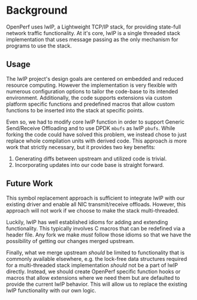 # Background

OpenPerf uses lwIP, a Lightweight TCP/IP stack, for providing state-full
network traffic functionality.  At it's core, lwIP is a single threaded
stack implementation that uses message passing as the only mechanism for
programs to use the stack.

## Usage

The lwIP project's design goals are centered on embedded and reduced
resource computing.  However the implementation is very flexible with
numerous configuration options to tailor the code-base to its intended
environment.  Additionally, the code supports extensions via custom
platform specific functions and predefined macros that allow custom
functions to be inserted into the stack at specific points.

Even so, we had to modify core lwIP function in order to support
Generic Send/Receive Offloading and to use DPDK `mbufs` as lwIP
`pbufs`.  While forking the code could have solved this problem,
we instead chose to just replace whole compilation units with
derived code.  This approach *is* more work that strictly necessary,
but it provides two key benefits:

1. Generating diffs between upstream and utilized code is trivial.
2. Incorporating updates into our code base is straight forward.

## Future Work

This symbol replacement approach is sufficient to integrate lwIP with
our existing driver and enable all NIC transmit/receive offloads.  However,
this approach will not work if we choose to make the stack multi-threaded.

Luckily, lwIP has well established idioms for adding and extending
functionality. This typically involves C macros that can be redefined
via a header file.  Any fork we make *must* follow those idioms so that we
have the possibility of getting our changes merged upstream.

Finally, what we merge upstream *should* be limited to functionality that is
commonly available elsewhere, e.g. the lock-free data structures required for
a multi-threaded stack implementation *should* not be a part of lwIP directly.
Instead, we should create OpenPerf specific function hooks or macros that
allow extensions where we need them but are defaulted to provide the current
lwIP behavior.  This will allow us to replace the existing lwIP functionality
with our own logic.

